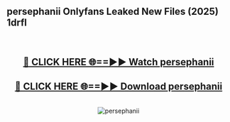 <h2>persephanii Onlyfans Leaked New Files (2025) 1drfl</h2>
<br>
<div align="center">
<h2><a href="https://mediafiles.top/persephanii&ref=git" rel="nofollow">🔴 CLICK HERE 🌐==►► Watch persephanii</a></h2>
<h2><a href="https://mediafiles.top/persephanii&ref=git" rel="nofollow">🔴 CLICK HERE 🌐==►► Download persephanii</a></h2>
<br>
<a href="https://mediafiles.top/persephanii&ref=git" rel="nofollow" data-target="animated-image.originalLink"><img src="https://i.ibb.co.com/xMMVF88/686577567.gif" alt="persephanii" style="max-width: 100%; display: inline-block;" data-target="animated-image.originalImage"></a>
</div>
<br>
<br>